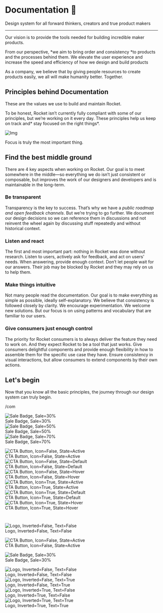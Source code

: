 
# Documentation 🚀

Design system for all forward thinkers, creators and true product makers

---

Our vision is to provide the tools needed for building incredible maker products.

From our perspective, *we aim to bring order and consistency *to products and the processes behind them. We elevate the user experience and increase the speed and efficiency of how we design and build products

As a company, we believe that by giving people resources to create products easily, we all will make humanity better. Together.

## Principles behind Documentation

These are the values we use to build and maintain Rocket.

To be honest, Rocket isn’t currently fully compliant with some of our principles, but we’re working on it every day. These principles help us keep on track and* stay focused on the right things*.

![Img](https://studio-assets.supernova.io/design-systems/14533/9289758a-6300-472a-bbc6-a57098081abf.jpeg)

Focus is truly the most important thing.

## Find the best middle ground

There are 4 key aspects when working on Rocket. Our goal is to meet somewhere in the middle—so everything we do isn’t just consistent or composable, but improves the work of our designers and developers and is maintainable in the long-term.

### Be transparent

Transparency is the key to success. That’s why we have a *public roadmap and open feedback channels*. But we’re trying to go further. We document our design decisions so we can reference them in discussions and not reinvent the wheel again by discussing stuff repeatedly and without historical context.

### Listen and react

The first and most important part: nothing in Rocket was done without research. Listen to users, actively ask for feedback, and act on users’ needs. When answering, provide enough context. Don’t let people wait for our answers. Their job may be blocked by Rocket and they may rely on us to help them.

### Make things intuitive

Not many people read the documentation. Our goal is to make everything as simple as possible, ideally self-explanatory. We believe that consistency is followed closely by clarity. We encourage experimentation. We welcome new solutions. But our focus is on using patterns and vocabulary that are familiar to our users.

### Give consumers just enough control

The priority for Rocket consumers is to always deliver the feature they need to work on. And they expect Rocket to be a tool that just works. Give consumers delightful components and provide enough flexibility in how to assemble them for the specific use case they have. Ensure consistency in visual interactions, but allow consumers to extend components by their own actions.

## Let's begin

Now that you know all the basic principles, the journey through our design system can truly begin.

/com

  
![Sale Badge, Sale=30%](https://studio-assets.supernova.io/design-systems/14533/32f1a361-3ed1-4cf8-aaba-0bd68d7d6ed0.png)  
Sale Badge, Sale=30%  
![Sale Badge, Sale=50%](https://studio-assets.supernova.io/design-systems/14533/ead24015-b975-4be9-b81f-07e6ed96ad09.png)  
Sale Badge, Sale=50%  
![Sale Badge, Sale=70%](https://studio-assets.supernova.io/design-systems/14533/135de0a7-37db-4c34-8a7c-9fcd72b8e796.png)  
Sale Badge, Sale=70%  


  
![CTA Button, Icon=False, State=Active](https://studio-assets.supernova.io/design-systems/14533/41010218-ebf9-4ddb-ade8-f9d686a8f0a1.png)  
CTA Button, Icon=False, State=Active  
![CTA Button, Icon=False, State=Default](https://studio-assets.supernova.io/design-systems/14533/7b103f86-f6c4-4d0b-92e9-310e6ddf6ff5.png)  
CTA Button, Icon=False, State=Default  
![CTA Button, Icon=False, State=Hover](https://studio-assets.supernova.io/design-systems/14533/f460e85d-0cff-4820-b1dc-eec14e58182f.png)  
CTA Button, Icon=False, State=Hover  
![CTA Button, Icon=True, State=Active](https://studio-assets.supernova.io/design-systems/14533/4ae50192-ec8b-4d58-9277-d423ed1a2486.png)  
CTA Button, Icon=True, State=Active  
![CTA Button, Icon=True, State=Default](https://studio-assets.supernova.io/design-systems/14533/fe798ee8-58d0-4ac8-9a2b-21bac07c4eb9.png)  
CTA Button, Icon=True, State=Default  
![CTA Button, Icon=True, State=Hover](https://studio-assets.supernova.io/design-systems/14533/888877f9-e0ae-4388-966f-522789704258.png)  
CTA Button, Icon=True, State=Hover  


```javascript  
  
```

  
![Logo, Inverted=False, Text=False](https://studio-assets.supernova.io/design-systems/14533/e49ff23f-229a-45bf-951c-938e3c0623ee.png)  
Logo, Inverted=False, Text=False  


  
  


  
![CTA Button, Icon=False, State=Active](https://studio-assets.supernova.io/design-systems/14533/41010218-ebf9-4ddb-ade8-f9d686a8f0a1.png)  
CTA Button, Icon=False, State=Active  


  
![Sale Badge, Sale=30%](https://studio-assets.supernova.io/design-systems/14533/32f1a361-3ed1-4cf8-aaba-0bd68d7d6ed0.png)  
Sale Badge, Sale=30%  


  
![Logo, Inverted=False, Text=False](https://studio-assets.supernova.io/design-systems/14533/e49ff23f-229a-45bf-951c-938e3c0623ee.png)  
Logo, Inverted=False, Text=False  
![Logo, Inverted=False, Text=True](https://studio-assets.supernova.io/design-systems/14533/8e01dde8-09a8-496b-83fb-a4c7cdff123b.png)  
Logo, Inverted=False, Text=True  
![Logo, Inverted=True, Text=False](https://studio-assets.supernova.io/design-systems/14533/961475da-b946-401d-9d6f-41323b50ef9e.png)  
Logo, Inverted=True, Text=False  
![Logo, Inverted=True, Text=True](https://studio-assets.supernova.io/design-systems/14533/c74c5b54-e17c-4f5f-b4d7-ea12059dcd66.png)  
Logo, Inverted=True, Text=True  
